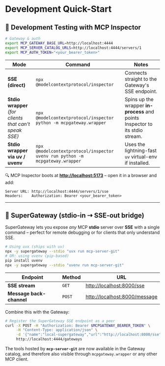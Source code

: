 # Development Quick-Start

## 🧪 Development Testing with **MCP Inspector**

```bash
# Gateway & auth
export MCP_GATEWAY_BASE_URL=http://localhost:4444
export MCP_SERVER_CATALOG_URLS=http://localhost:4444/servers/1
export MCP_AUTH_TOKEN="<your_bearer_token>"
```

| Mode                                                        | Command                                                                      | Notes                                                                         |
| ----------------------------------------------------------- | ---------------------------------------------------------------------------- | ----------------------------------------------------------------------------- |
| **SSE (direct)**                                            | `npx @modelcontextprotocol/inspector`                                        | Connects straight to the Gateway's SSE endpoint.                              |
| **Stdio wrapper** <br/>*(for clients that can't speak SSE)* | `npx @modelcontextprotocol/inspector python -m mcpgateway.wrapper`           | Spins up the wrapper **in-process** and points Inspector to its stdio stream. |
| **Stdio wrapper via uv / uvenv**                            | `npx @modelcontextprotocol/inspector uvenv run python -m mcpgateway.wrapper` | Uses the lightning-fast `uv` virtual-env if installed.                        |

🔍 MCP Inspector boots at **[http://localhost:5173](http://localhost:5173)** – open it in a browser and add:

```text
Server URL: http://localhost:4444/servers/1/sse
Headers:    Authorization: Bearer <your_bearer_token>
```

---

## 🌉 SuperGateway (stdio-in ⇢ SSE-out bridge)

SuperGateway lets you expose *any* MCP **stdio** server over **SSE** with a single command – perfect for
remote debugging or for clients that only understand SSE.

```bash
# Using uvx (ships with uv)
npx -y supergateway --stdio "uvx run mcp-server-git"
# OR: using uvenv (pip-based)
pip install uvenv
npx -y supergateway --stdio "uvenv run mcp-server-git"
```

| Endpoint                 | Method | URL                                                            |
| ------------------------ | ------ | -------------------------------------------------------------- |
| **SSE stream**           | `GET`  | [http://localhost:8000/sse](http://localhost:8000/sse)         |
| **Message back-channel** | `POST` | [http://localhost:8000/message](http://localhost:8000/message) |

Combine this with the Gateway:

```bash
# Register the SuperGateway SSE endpoint as a peer
curl -X POST -H "Authorization: Bearer $MCPGATEWAY_BEARER_TOKEN" \
     -H "Content-Type: application/json" \
     -d '{"name":"local-supergateway","url":"http://localhost:8000/sse"}' \
     http://localhost:4444/gateways
```

The tools hosted by **`mcp-server-git`** are now available in the Gateway catalog, and therefore
also visible through `mcpgateway.wrapper` or any other MCP client.

```

